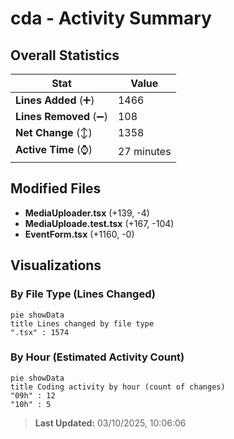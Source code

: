 # cda - Activity Summary 

## Overall Statistics

| Stat                   | Value                                                             |
| ---------------------- | ----------------------------------------------------------------- |
| **Lines Added** (➕)   | 1466                                          |
| **Lines Removed** (➖) | 108                                        |
| **Net Change** (↕)    | 1358                |
| **Active Time** (⌚)   | 27 minutes |


## Modified Files
- **MediaUploader.tsx** (+139, -4)
- **MediaUploade.test.tsx** (+167, -104)
- **EventForm.tsx** (+1160, -0)

## Visualizations

### By File Type (Lines Changed)

```mermaid
pie showData
title Lines changed by file type
".tsx" : 1574
```

### By Hour (Estimated Activity Count)

```mermaid
pie showData
title Coding activity by hour (count of changes)
"09h" : 12
"10h" : 5
```


> **Last Updated:** 03/10/2025, 10:06:06